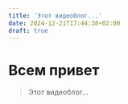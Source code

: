 ```yaml
---
title: 'Этот видеоблог...'
date: 2024-12-21T17:44:38+02:00
draft: true
---
```


# Всем привет

> Этот видеоблог...
